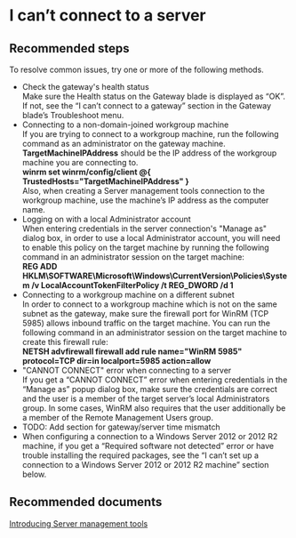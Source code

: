 <properties
	pageTitle="I can’t connect to a server"
	description="I can't connect to a Server management node"
	service="microsoft.servermanagement"
	resource="nodes"
	authors="jol"
	displayOrder="1"
	selfHelpType="generic"
	supportTopicIds=""
	resourceTags=""
	productPesIds=""
	cloudEnvironments="public"
/>

# I can’t connect to a server

## **Recommended steps**
To resolve common issues, try one or more of the following methods.

* Check the gateway's health status<br>
Make sure the Health status on the Gateway blade is displayed as “OK”. If not, see the “I can’t connect to a gateway” section in the Gateway blade’s Troubleshoot menu.
* Connecting to a non-domain-joined workgroup machine<br>
If you are trying to connect to a workgroup machine, run the following command as an administrator on the gateway machine. **TargetMachineIPAddress** should be the IP address of the workgroup machine you are connecting to.<br>
**winrm set winrm/config/client @{ TrustedHosts="TargetMachineIPAddress" }**<br>
Also, when creating a Server management tools connection to the workgroup machine, use the machine’s IP address as the computer name.
* Logging on with a local Administrator account<br>
When entering credentials in the server connection's "Manage as" dialog box, in order to use a local Administrator account, you will need to enable this policy on the target machine by running the following command in an administrator session on the target machine:<br>
**REG ADD HKLM\SOFTWARE\Microsoft\Windows\CurrentVersion\Policies\System /v LocalAccountTokenFilterPolicy /t REG_DWORD /d 1**
* Connecting to a workgroup machine on a different subnet<br>
In order to connect to a workgroup machine which is not on the same subnet as the gateway, make sure the firewall port for WinRM (TCP 5985) allows inbound traffic on the target machine. You can run the following command in an administrator session on the target machine to create this firewall rule:<br>
**NETSH advfirewall firewall add rule name="WinRM 5985" protocol=TCP dir=in localport=5985 action=allow**
* "CANNOT CONNECT" error when connecting to a server<br>
If you get a “CANNOT CONNECT” error when entering credentials in the “Manage as” popup dialog box, make sure the credentials are correct and the user is a member of the target server’s local Administrators group. In some cases, WinRM also requires that the user additionally be a member of the Remote Management Users group.
* TODO: Add section for gateway/server time mismatch
* When configuring a connection to a Windows Server 2012 or 2012 R2 machine, if you get a “Required software not detected” error or have trouble installing the required packages, see the “I can’t set up a connection to a Windows Server 2012 or 2012 R2 machine” section below.

## **Recommended documents**
[Introducing Server management tools](https://blogs.technet.microsoft.com/nanoserver/2016/02/09/introducing-server-management-tools/)

